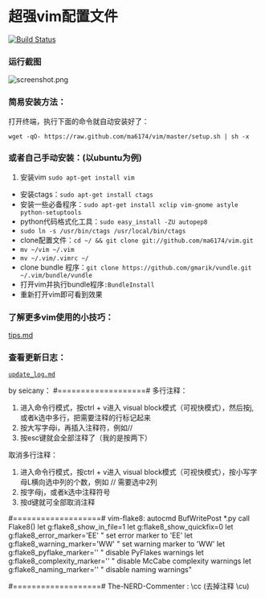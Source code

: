 # 超强vim配置文件

[![Build Status](https://travis-ci.org/ma6174/vim.png?branch=master)](https://travis-ci.org/ma6174/vim)

### 运行截图

![screenshot.png](screenshot.png)

### 简易安装方法：

打开终端，执行下面的命令就自动安装好了：

`wget -qO- https://raw.github.com/ma6174/vim/master/setup.sh | sh -x`

### 或者自己手动安装：(以ubuntu为例)

1. 安装vim `sudo apt-get install vim`
- 安装ctags：`sudo apt-get install ctags`
- 安装一些必备程序：`sudo apt-get install xclip vim-gnome astyle python-setuptools`
- python代码格式化工具：`sudo easy_install -ZU autopep8`
- `sudo ln -s /usr/bin/ctags /usr/local/bin/ctags`
- clone配置文件：`cd ~/ && git clone git://github.com/ma6174/vim.git`
- `mv ~/vim ~/.vim`
- `mv ~/.vim/.vimrc ~/`
- clone bundle 程序：`git clone https://github.com/gmarik/vundle.git ~/.vim/bundle/vundle`
- 打开vim并执行bundle程序`:BundleInstall`
- 重新打开vim即可看到效果

### 了解更多vim使用的小技巧：

[tips.md](tips.md)

### 查看更新日志：

[`update_log.md`](update_log.md)

by seicany：
#===================#
多行注释：
1. 进入命令行模式，按ctrl + v进入 visual block模式（可视快模式），然后按j, 或者k选中多行，把需要注释的行标记起来
2. 按大写字母i，再插入注释符，例如//
3. 按esc键就会全部注释了（我的是按两下）

取消多行注释：
1. 进入命令行模式，按ctrl + v进入 visual block模式（可视快模式），按小写字母L横向选中列的个数，例如 // 需要选中2列
2. 按字母j，或者k选中注释符号
3. 按d键就可全部取消注释



#===================#
vim-flake8:
 autocmd BufWritePost *.py call Flake8()
let g:flake8_show_in_file=1
let g:flake8_show_quickfix=0
let g:flake8_error_marker='EE'     " set error marker to 'EE'
let g:flake8_warning_marker='WW'   " set warning marker to 'WW'
let g:flake8_pyflake_marker=''     " disable PyFlakes warnings
let g:flake8_complexity_marker=''  " disable McCabe complexity warnings
let g:flake8_naming_marker=''      " disable naming warnings"



#===================#
The-NERD-Commenter  :   \cc (去掉注释 \cu)
